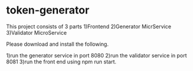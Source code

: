 # token-generator
This project consists of 3 parts
1)Frontend
2)Generator MicrService
3)Validator MicroService


Please download and install the following.

1)run the generator service in port 8080
2)run the validator service in port 8081
3)run the front end using npm run start.